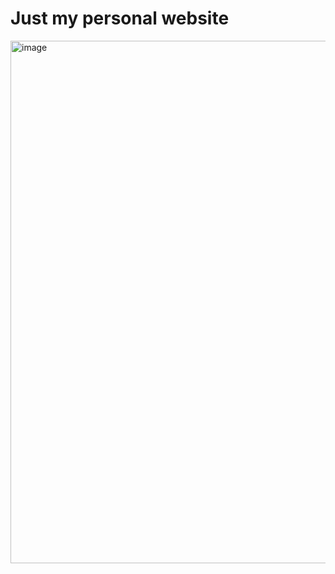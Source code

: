 # Just my personal website

<img width="1197" height="836" alt="image" src="https://github.com/user-attachments/assets/ed817804-afa2-487c-9ea5-071b3e7b82ae" />

